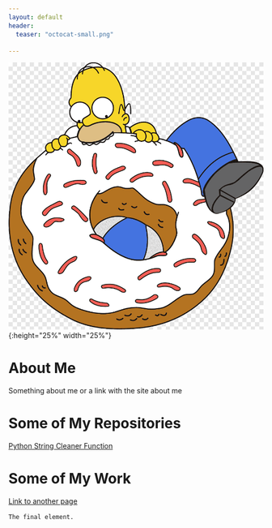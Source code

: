 ```yaml
---
layout: default
header:
  teaser: "octocat-small.png"

---
```

![Homer's Favorite Meal](./assets/images/homer-simpson-doughnut1.png){:height="25%" width="25%"}

# About Me

Something about me or a link with the site about me

# Some of My Repositories
[Python String Cleaner Function](https://github.com/RandallTSmith/string_cleaner/)

# Some of My Work

[Link to another page](./another-page.html)





```
The final element.
```
